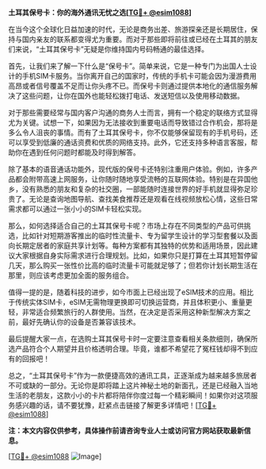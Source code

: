 **土耳其保号卡：你的海外通讯无忧之选[[TG💪+ @esim1088](https://t.me/s/esim1088)]**

在当今这个全球化日益加速的时代，无论是商务出差、旅游探亲还是长期居住，保持与国内亲友的联系都变得尤为重要。而对于那些即将前往或已经在土耳其的朋友们来说，“土耳其保号卡”无疑是你维持国内号码畅通的最佳选择。

首先，让我们来了解一下什么是“保号卡”。简单来说，它是一种专门为出国人士设计的手机SIM卡服务。当你离开自己的国家时，传统的手机卡可能会因为漫游费用高昂或者信号覆盖不足而让你头疼不已。而保号卡则通过提供本地化的通信服务解决了这些问题，让你在国外也能轻松拨打电话、发送短信以及使用移动数据。

对于那些需要经常与国内客户沟通的商务人士而言，拥有一个稳定的联络方式显得尤为关键。试想一下，如果因为无法接收到重要电话而导致错过合作机会，那将是多么令人沮丧的事情。而有了土耳其保号卡，你不仅能够保留现有的手机号码，还可以享受到低廉的通话资费和优质的网络支持。此外，它还支持多种语言客服，帮助你在遇到任何问题时都能及时得到解答。

除了基本的语音通话功能外，现代版的保号卡还特别注重用户体验。例如，许多产品都会附带高速上网服务，让你随时随地享受流畅的互联网体验。特别是在异国他乡，没有熟悉的朋友和复杂的社交圈，一部能随时连接世界的好手机就显得弥足珍贵了。无论是查询地图导航、查找美食推荐还是观看在线视频放松心情，这些日常需求都可以通过一张小小的SIM卡轻松实现。

那么，如何选择适合自己的土耳其保号卡呢？市场上存在不同类型的产品可供挑选，比如针对短期游客推出的临时性流量卡、专为留学生设计的学习型套餐以及面向长期定居者的家庭共享计划等。每种方案都有其独特的优势和适用场景，因此建议大家根据自身实际需求进行合理规划。比如，如果你只是打算在土耳其短暂停留几天，那么购买一张性价比高的临时流量卡可能就足够了；但若你计划长期生活在那里，则应该考虑更加全面的服务组合。

值得一提的是，随着科技的进步，如今市面上已经出现了eSIM技术的应用。相比于传统实体SIM卡，eSIM无需物理更换即可切换运营商，并且体积更小、重量更轻，非常适合频繁旅行的人群使用。当然，在决定是否采用这种新型解决方案之前，最好先确认你的设备是否兼容该技术。

最后提醒大家一点，在选购土耳其保号卡时一定要注意查看相关条款细则，确保所选产品符合个人期望并且价格透明合理。毕竟，谁都不希望花了冤枉钱却得不到应有的回报吧！

总之，“土耳其保号卡”作为一款便捷高效的通讯工具，正逐渐成为越来越多旅居者不可或缺的一部分。无论你是即将踏上这片神秘土地的新面孔，还是已经融入当地生活的老朋友，这款小小的卡片都将陪伴你度过每一个精彩瞬间！如果你对这项服务感兴趣的话，请不要犹豫，赶紧点击链接了解更多详情吧！[[TG💪+ @esim1088](https://t.me/s/esim1088)]

**注：本文内容仅供参考，具体操作前请咨询专业人士或访问官方网站获取最新信息。**

[[TG💪+ @esim1088](https://t.me/s/esim1088) ![Image](https://i.postimg.cc/4NQfJmqS/Snipaste-2025-05-13-00-14-12.png)]